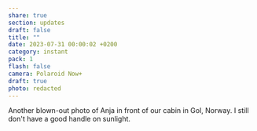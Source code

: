 ```yaml
---
share: true
section: updates
draft: false
title: ""
date: 2023-07-31 00:00:02 +0200
category: instant
pack: 1
flash: false
camera: Polaroid Now+
draft: true
photo: redacted
---
```



Another blown-out photo of Anja in front of our cabin in Gol, Norway. I still don't have a good handle on sunlight.